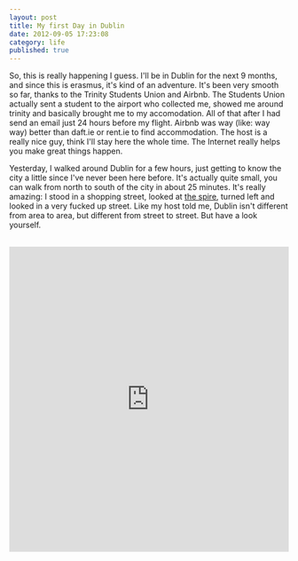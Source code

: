 ```yaml
---
layout: post
title: My first Day in Dublin
date: 2012-09-05 17:23:08
category: life
published: true
---
```


So, this is really happening I guess. I'll be in Dublin for the next 9 months, and since this is erasmus, it's kind of an adventure. It's been very smooth so far, thanks to the Trinity Students Union and Airbnb. The Students Union actually sent a student to the airport who collected me, showed me around trinity and basically brought me to my accomodation. All of that after I had send an email just 24 hours before my flight. Airbnb was way (like: way way) better than daft.ie or rent.ie to find accommodation. The host is a really nice guy, think I'll stay here the whole time. The Internet really helps you make great things happen.

Yesterday, I walked around Dublin for a few hours, just getting to know the city a little since I've never been here before. It's actually quite small, you can walk from north to south of the city in about 25 minutes. It's really amazing: I stood in a shopping street, looked at [the spire](http://en.wikipedia.org/wiki/Spire_of_Dublin), turned left and looked in a very fucked up street. Like my host told me, Dublin isn't different from area to area, but different from street to street. But have a look yourself.  
<br>
<iframe class="imgur-album" width="100%" height="550" frameborder="0" src="http://imgur.com/a/EDhow/embed"></iframe>